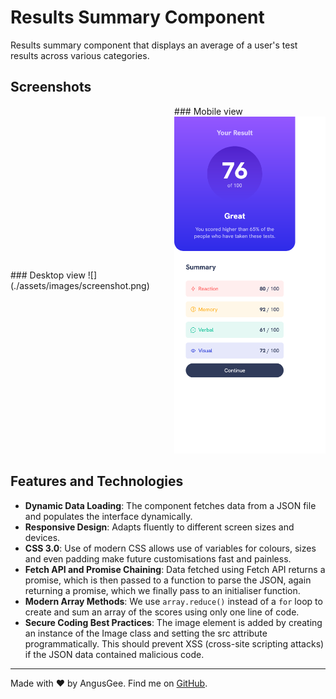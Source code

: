 # Results Summary Component

Results summary component that displays an average of a user's test results across various categories.

## Screenshots

<div style="display: flex; justify-content: space-between; align-items: center;">
  <div style="flex: 0 0 48%; margin-right: 2%;">
    ### Desktop view
    ![](./assets/images/screenshot.png)
  </div>
  <div style="flex: 0 0 48%;">
    ### Mobile view
    <img src="./assets/images/screenshot-mob.png" alt="Mobile view" style="max-width: 100%; height: auto;">
  </div>
</div>

## Features and Technologies

- **Dynamic Data Loading**: The component fetches data from a JSON file and populates the interface dynamically.
- **Responsive Design**: Adapts fluently to different screen sizes and devices.
- **CSS 3.0**: Use of modern CSS allows use of variables for colours, sizes and even padding make future customisations fast and painless.
- **Fetch API and Promise Chaining**: Data fetched using Fetch API returns a promise, which is then passed to a function to parse the JSON, again returning a promise, which we finally pass to an initialiser function.
- **Modern Array Methods**: We use `array.reduce()` instead of a `for` loop to create and sum an array of the scores using only one line of code.
- **Secure Coding Best Practices**: The image element is added by creating an instance of the Image class and setting the src attribute programmatically. This should prevent XSS (cross-site scripting attacks) if the JSON data contained malicious code.

---

Made with ❤️ by AngusGee. Find me on [GitHub](https://github.com/AngusGee).
